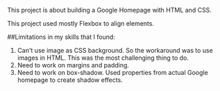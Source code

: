 This project is about building a Google Homepage with HTML and CSS.

This project used mostly Flexbox to align elements.

##Limitations in my skills that I found:

1. Can't use image as CSS background. So the workaround was to use images in HTML. This was the most challenging thing to do.
2. Need to work on margins and padding.
3. Need to work on box-shadow. Used properties from actual Google homepage to create shadow effects.